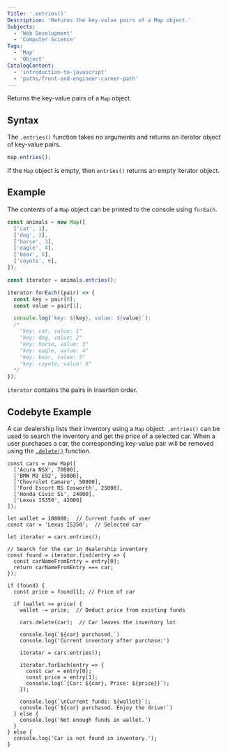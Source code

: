 ```yaml
---
Title: '.entries()'
Description: 'Returns the key-value pairs of a Map object.'
Subjects:
  - 'Web Development'
  - 'Computer Science'
Tags:
  - 'Map'
  - 'Object'
CatalogContent:
  - 'introduction-to-javascript'
  - 'paths/front-end-engineer-career-path'
---
```


Returns the key-value pairs of a `Map` object.

## Syntax

The `.entries()` function takes no arguments and returns an iterator object of key-value pairs.

```js
map.entries();
```

If the `Map` object is empty, then `entries()` returns an empty iterator object.

## Example

The contents of a `Map` object can be printed to the console using `forEach`.

```js
const animals = new Map([
  ['cat', 1],
  ['dog', 2],
  ['horse', 3],
  ['eagle', 4],
  ['bear', 5],
  ['coyote', 6],
]);

const iterator = animals.entries();

iterator.forEach((pair) => {
  const key = pair[0];
  const value = pair[1];

  console.log(`key: ${key}, value: ${value}`);
  /*
    "key: cat, value: 1"
    "key: dog, value: 2"
    "key: horse, value: 3"
    "key: eagle, value: 4"
    "key: bear, value: 5"
    "key: coyote, value: 6"
  */
});
```

`iterator` contains the pairs in insertion order.

## Codebyte Example

A car dealership lists their inventory using a `Map` object. `.entries()` can be used to search the inventory and get the price of a selected car. When a user purchases a car, the corresponding key-value pair will be removed using the [`.delete()`](https://www.codecademy.com/resources/docs/javascript/map/delete) function.

```codebyte/js
const cars = new Map([
  ['Acura NSX', 70000],
  ['BMW M3 E92', 59000],
  ['Chevrolet Camaro', 50000],
  ['Ford Escort RS Cosworth', 25000],
  ['Honda Civic Si', 24000],
  ['Lexus IS350', 42000]
]);

let wallet = 100000;  // Current funds of user
const car = 'Lexus IS350';  // Selected car

let iterator = cars.entries();

// Search for the car in dealership inventory
const found = iterator.find(entry => {
  const carNameFromEntry = entry[0];
  return carNameFromEntry === car;
});

if (found) {
  const price = found[1]; // Price of car

  if (wallet >= price) {
    wallet -= price;  // Deduct price from existing funds

    cars.delete(car);  // Car leaves the inventory lot

    console.log(`${car} purchased.`)
    console.log('Current inventory after purchase:')

    iterator = cars.entries();

    iterator.forEach(entry => {
      const car = entry[0];
      const price = entry[1];
      console.log(`{Car: ${car}, Price: ${price}}`);
    });

    console.log(`\nCurrent funds: ${wallet}`);
    console.log(`${car} purchased. Enjoy the drive!`)
  } else {
    console.log('Not enough funds in wallet.')
  }
} else {
  console.log('Car is not found in inventory.');
}
```
